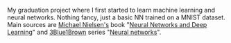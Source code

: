 My graduation project where I first started to learn machine learning
and neural networks. Nothing fancy, just a basic NN trained on a MNIST dataset.
Main sources are [Michael Nielsen's](https://michaelnielsen.org/) book "[Neural Networks and Deep Learning]()"
and [3Blue1Brown](https://www.youtube.com/@3blue1brown) series "[Neural networks](https://www.youtube.com/playlist?list=PLZHQObOWTQDNU6R1_67000Dx_ZCJB-3pi)".